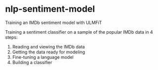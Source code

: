 # nlp-sentiment-model
Training an IMDb sentiment model with ULMFiT

Training a sentiment classifier on a sample of the popular IMDb data in 4 steps:

1) Reading and viewing the IMDb data
2) Getting the data ready for modeling
3) Fine-tuning a language model
4) Building a classifier
